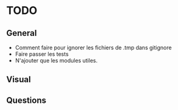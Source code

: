 TODO
=======

## General
- Comment faire pour ignorer les fichiers de .tmp dans gitignore
- Faire passer les tests
- N'ajouter que les modules utiles.

## Visual

## Questions
